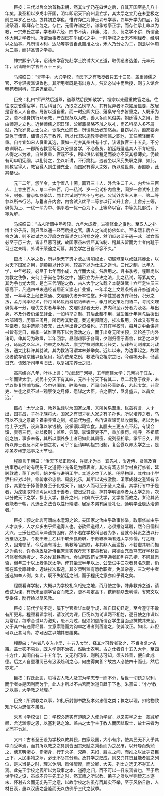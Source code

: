 <!-- { "loadSidebar": true } -->
　　臣按：三代以后文治首称宋朝，然其立学乃在四世之后，自其开国至是几八十年矣。我圣祖以岁戊申开国，明年即诏天下府州县立学，其太学之立乃在未登极之前三年岁乙巳也。方其初立学也，惟许存仁为博士以专学事，四年升学为四品，始设祭酒，即拜存仁为之。存仁，元儒许谦之孙，谦承考亭正学，而存仁承上命以为教，一宗朱氏之学，学者非六经、四书不读，非濂、洛、关、闽之学不讲，所谓全体大用之学者也。所谓治事者固已在乎经义之中，一时学校之士无不明经者，经明以之治事，凡所谓水利、边防等事皆自此而推之也，宋人乃分之为二，则是以体用为二事，而非圣贤之学矣。

　　神宗熙宁八年，诏诸州学官先赴学士院试大义五道，取优通者选差。元丰元年，诏诸路州学官共五十三员。

　　马端临曰：“元丰中，大兴学校，而天下之有教授者只五十三员，盖重师儒之官，不肯轻授滥设故也。其所用者既是有出身人，然又必试中而后授，则与入馆合翰苑者同科，其遴选至矣。”

　　臣按：礼曰“师严然后道尊，道尊然后民知敬学”，祖宗以来最重教官之选，往往取之耆儒宿学，其后科目兴，乃取之乙榜举人，其有优异者不次擢居显要，故居是官者人人自奋。既皆以道自重，而一时公卿大臣、藩臬守令亦皆重之，人既乐为之，莫不谨身饬行以示教，严立规范以为教，善人多而风俗美，朝廷得人之用，皆由师道之立也。近世师儒之职日轻，公卿藩臬略不加之以礼，而乙科举人多不屑就，乃取岁贡之士为之，徒取充位而已，所谓教法者荡然矣。臣窃以为，国家要务莫急于储贤，储贤必先于教养，所以代君以施教养者师儒之职也，其任若轻而实重。自今宜如宋人慎重其选，假如一府并其州共有十学，该设教官三十五员，不分教训职名，一郡所选教官苟足以分摄各学，不必备员，朝廷既遴选其人不肯轻授，人得之以为难，自然贵重，官既不多，所以供亿者稍足而彼亦不厌其禄薄矣。仍敕有司申明宪纲，以礼待之，坐以听讲，不行跪礼，违者坐以风宪失职之罪，如此，则教官得人，教官得人则生徒充业，而国家有得人之效，所以成世务、寿国脉，此其基也。

　　元丰二年，颁学令，太学置八十斋，斋容三十人，外舍生二千人、内舍生三百人、上舍生百人，总二千四百。月一私试、岁一公试补内舍生，间岁一舍试补上舍生，封弥、誊录如贡举法，而上舍试则学官不与考较。公试外舍生入第一、第二等参以所书行艺，与籍者升内舍，内舍试入优平二等参以行义升上舍，上舍分三等，俱优为上、一优一平为中、俱平若一优一否为下。上等命以官，中等免礼部试，下等免解。

　　马端临曰：“古人所谓中年考较、九年大成者，进德修业之事也。至汉人之补博士弟子员，则只限以通一经而后授之官，唐人之法尚仿佛如此。至宋熙丰后立三舍之法，则不过试之以浮靡之文而诱之以利禄之途，然明经必至于通一艺，试文而必至于历三舍，皆非旦暮可就，故国家虽未尝严其法制、稽其去留而为士者内耻于习业之未精、外诱于荣途之可慕，其坐学之日自不容不久。”

　　臣按：大学之教，所以聚天下贤才使之讲明经史，切磋琢磨以成就其器业，以为天下国家之用，非颛颛以计岁月、较高下以为仕进之途也。三代之制，比年入学，中年考较，必至于七年而小成，九年而大成，然后用之。月书季考，程颐尚以为教之使争，夫何士子尚在学校之中，遽已立为升进之法，比之私试，等第其文，其为争也尤大焉，是岂三代明伦之教、古人大学之法哉？本朝洪武十六年定生员三等高下，凡通四书未通经者居正义崇志广业堂，一年半之上文理条畅者升修道诚心堂，一年半之上经史兼通、文理俱优者升率性堂。升率性堂者方许积分，积分之法，孟月试本经义，仲月试论及内科诏诰章表一，季月试史策及判语二，每试文理俱优与一分，理优文劣者与半分，文理纰缪者无分，岁内积至八分者为及格，与出身，不及分者仍坐堂肆业，一如科举之制。其后此制不用，监生惟计年月先后拨出六部诸司，历事三阅月，所司考其勤谨，奏送吏部附选，挨次取用，外此又有写本写诰者，就中选能书者充，此大学出身之资格也。方其在学校时，每月之中会讲背书皆有定日，每季一试惟第高下以为激劝之方，而于出身无所关预，又轮差于内外诸司，俾其习为政事，半年回学，昼则趣事于各司，夕则归宿于斋舍，优游之以岁月，琢磨之以义理，约束之以规法，廪食学校则俾其习经史，历肄各司则俾其习政法，遇大比科许其就试，其为教法可谓本末兼举矣。近年以来，为边事起之，故建议者欲存省京储以备急用，始为依亲之例，教法稍变祖宗之旧，今疆埸无事，储蓄日充，请敕所司申明旧法，以复祖宗养士之旧。

　　高宗绍兴八年，叶林上言：“光武起于河朔，五年而建太学；元帝兴于江左，一年而建太学。光武十分天下有其四，元帝十分天下有其二，然二君急于教养，未尝以恢复馈饷为解。今中兴国祚，驻跸东南，百司庶府经营略备，若起太学，计官吏、生徒之费不过一观察使之月俸，愿谋之大臣，咨之宿学，亟复盛典，以昌文治。”

　　臣按：太学之设，教养生徒以为国家之用，其所关系至重，张载有言，人才出，国将昌，子孙才族将大。国家之有贤才犹人家之有子孙也，所以培养之者，乌可以不加之意哉？祖宗养贤之制，视前代为盛，各门设宣课司以收商税，尽以为供给士子之费，设典簿以掌钱粮，设掌馔以司饮食。其膳夫三更五点不起，有误会馔，责罚三罚，处以极刑；监丞、典簿、掌馔管吏不严，重加责罚。呜呼，圣祖草创之初，事多未备，其所以廪养多士者已如此其周密，况列圣相承，承平日久，顾所以养士者反不如草创之初，可乎？臣请申明祖宗旧制，复会馔以养太学之士，是亦圣孝继志述事之大节也。

　　程颢言于朝曰：“治天下以正风俗、得贤才为本，宜先礼，命近侍、贤儒及百执事悉心推访有明先王之道德业充备足为师表者，其次有笃志好学材良行修者，延聘敦遣，萃于京师，朝夕相与讲明正学。其道必本于人伦、明乎物理，其教自小学洒扫应对以往，修其孝弟忠信、周旋礼乐，其所以诱掖激励、渐摩成就之道皆有节序，其要在于择善修身至于化成天下，自乡人而可至于圣人之道。其学行皆中于是者，为成德取材识明达可进于善者，使日受其业，择其学明德尊者为太学之师，次以分教天下之学，择士入学，县升之州，州宾兴于太学，太学聚而教之，岁论其贤者能者于朝，凡选士之法皆以性行端洁、居家孝弟有廉耻礼让、通明学业晓达治道者。”

　　臣按：颢之此言可谓端本澄源之论。夫国家之治由乎政事修举，政事修举由乎人才众多，人才众多由乎师道得人也。必欲师道得人，必须推访延聘，然今日儒科大兴，士乐仕进而草泽遗贤固有，然不若在学校科目者为多，请就今科贡之法以行古推访之意。今制于进士乙科中取州县教职，于教职秩满者选太学师儒，行之既久，固难顿革，今后遇有博士、助教等官员缺，与其非人而滥授，不若虚其职而摄之为愈也，许令执政及近侍臣僚具实保荐天下郡县教官，果德业充备笃志好学材良行修者然后授之，不必俟其秩满也。会试所取苟文理平通者即列在乙榜，不问其愿否，但年三十以上者俱送太学，俾其坐堂半年以上、公堂试中三次者具名送部，仍留在监食廪肆业，遇缺挨次取选，其岁贡到监有愿教职者，免其杂差，三次考中者送选如举人例。如此，既不失朝廷之制，而于程氏之意亦庶乎得之矣。

　　程颐看详学制，大概以为学校礼义相先之地，而月使之争，殊非教养之道，请改试为课，有所未至则学官召而教之，更不考定高下，镌解额以去利诱，省繁文以专委任，励行捡以厚风教。

　　臣按：前代学制不定，屡下学官看详本朝学规，盖自国初已定，至今遵守不敢有所更易。程颐看详学制，请改试为课，臣窃以为试课两不相妨，逐日使之作课以为常程，每季合试以为激劝，恐不为过，但须如颐所谓召学生当面点抹教其未至，又于其中有违背经旨、立意索隐而为钩棘之语者则面谕之，使其改正。如此，非但可以正其习尚，亦可因之以端其志趣矣。

　　程颐曰：“古者八岁入小学，十五入大学，择其才可教者聚之，不肖者复之农亩。盖士农不易业，既入学则不治农，然后士农判。古之仕者自十五入大学，至四十方仕，其间自有二十五年学，又无利可趋，则所志可知，须去趋善，便自此成德。后之人自童稚间已有汲汲趋利之心，何由得向善？故古人必使四十而仕，然后志定。”

　　臣按：程氏此言，见得古人教人及其为学志专一而不分，后世一切诱之以利，而学者亦是因利而为学，此人才所以不古若而治道日趋于下也。朱熹曰：“小学教之以事，大学教之以理。”

　　臣按：所谓教之以事，如礼乐射御书数及孝弟忠信之类；教之以理，如格物致知所以为忠信孝弟者。

　　朱熹《学校议》曰：学校必选实有道德之人使为学官，以来实学之士，裁减解额、舍选滥缪之恩，以塞利诱之涂。盖古之太学主于教人而因以取士，故士来者为义而不为利。

　　又曰：古者圣王设为学校以教其民，由家及国，大小有序，使其民无不入乎其中而受学焉，而其所以教之之具则皆因其天赋之秉彝而为之品节，以开导而劝勉之，使其明诸心、修诸身，行于父子、兄弟、夫妇、朋友之间，而推之以达乎君臣上下、人民事物之际，必无不尽其分焉。及其学之既成，则又兴其贤且能者寘之列位，是以当是之时，理义休明，风俗醇厚，而公卿、大夫、列士之选无不得其人焉。此先王学校之官所以为政事之本、道德之归，而不可以一日废焉者也。至于后世学校之设，虽或不异乎先王之时，然其师之所以教、弟子之所以学则皆忘本逐末、怀利去义而无复先王之意，以故学校之名虽存而其实不举，至于风俗日敝，人材日衰，虽以汉唐之盛隆而无以仿佛乎三代之叔季。


